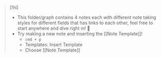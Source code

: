 
> [!hi] 
> - This folder/graph contains 4 notes each with different note taking styles for different fields that has links to each other, feel free to start anywhere and dive right in! 🌊
> - Try making a new note and inserting the [[Note Template]]!
> 	- `cmd + p`
> 	- Templates: Insert Template
> 	- Choose [[Note Template]]
